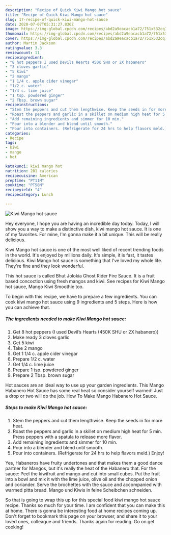 ```yaml
---
description: "Recipe of Quick Kiwi Mango hot sauce"
title: "Recipe of Quick Kiwi Mango hot sauce"
slug: 17-recipe-of-quick-kiwi-mango-hot-sauce
date: 2020-07-07T05:31:27.836Z
image: https://img-global.cpcdn.com/recipes/abd2a9eacacb1a72/751x532cq70/kiwi-mango-hot-sauce-recipe-main-photo.jpg
thumbnail: https://img-global.cpcdn.com/recipes/abd2a9eacacb1a72/751x532cq70/kiwi-mango-hot-sauce-recipe-main-photo.jpg
cover: https://img-global.cpcdn.com/recipes/abd2a9eacacb1a72/751x532cq70/kiwi-mango-hot-sauce-recipe-main-photo.jpg
author: Martin Jackson
ratingvalue: 3.3
reviewcount: 11
recipeingredient:
- "8 hot peppers I used Devils Hearts 450K SHU or 2X habanero"
- "3 cloves garlic"
- "5 kiwi"
- "2 mango"
- "1 1/4 c. apple cider vinegar"
- "1/2 c. water"
- "1/4 c. lime juice"
- "1 tsp. powdered ginger"
- "2 Tbsp. brown sugar"
recipeinstructions:
- "Stem the peppers and cut them lengthwise. Keep the seeds in for more heat."
- "Roast the peppers and garlic in a skillet on medium high heat for 5 min. Press peppers with a spatula to release more flavor."
- "Add remaining ingredients and simmer for 10 min."
- "Pour into a blender and blend until smooth."
- "Pour into containers. (Refrigerate for 24 hrs to help flavors meld.) Enjoy!"
categories:
- Recipe
tags:
- kiwi
- mango
- hot

katakunci: kiwi mango hot 
nutrition: 281 calories
recipecuisine: American
preptime: "PT11M"
cooktime: "PT58M"
recipeyield: "4"
recipecategory: Lunch

---
```



![Kiwi Mango hot sauce](https://img-global.cpcdn.com/recipes/abd2a9eacacb1a72/751x532cq70/kiwi-mango-hot-sauce-recipe-main-photo.jpg)

Hey everyone, I hope you are having an incredible day today. Today, I will show you a way to make a distinctive dish, kiwi mango hot sauce. It is one of my favorites. For mine, I'm gonna make it a bit unique. This will be really delicious.

Kiwi Mango hot sauce is one of the most well liked of recent trending foods in the world. It's enjoyed by millions daily. It's simple, it is fast, it tastes delicious. Kiwi Mango hot sauce is something that I've loved my whole life. They're fine and they look wonderful.

This hot sauce is called Bhut Jolokia Ghost Rider Fire Sauce. It is a fruit based concoction using fresh mangos and kiwi. See recipes for Kiwi Mango hot sauce, Mango Kiwi Smoothie too.


To begin with this recipe, we have to prepare a few ingredients. You can cook kiwi mango hot sauce using 9 ingredients and 5 steps. Here is how you can achieve that.

<!--inarticleads1-->

##### The ingredients needed to make Kiwi Mango hot sauce:

1. Get 8 hot peppers (I used Devil’s Hearts (450K SHU or 2X habanero))
1. Make ready 3 cloves garlic
1. Get 5 kiwi
1. Take 2 mango
1. Get 1 1/4 c. apple cider vinegar
1. Prepare 1/2 c. water
1. Get 1/4 c. lime juice
1. Prepare 1 tsp. powdered ginger
1. Prepare 2 Tbsp. brown sugar


Hot sauces are an ideal way to use up your garden ingredients. This Mango Habanero Hot Sauce has some real heat so consider yourself warned! Just a drop or two will do the job. How To Make Mango Habanero Hot Sauce. 

<!--inarticleads2-->

##### Steps to make Kiwi Mango hot sauce:

1. Stem the peppers and cut them lengthwise. Keep the seeds in for more heat.
1. Roast the peppers and garlic in a skillet on medium high heat for 5 min. Press peppers with a spatula to release more flavor.
1. Add remaining ingredients and simmer for 10 min.
1. Pour into a blender and blend until smooth.
1. Pour into containers. (Refrigerate for 24 hrs to help flavors meld.) Enjoy!


Yes, Habaneros have fruity undertones and that makes them a good dance partner for Mangos, but it&#39;s really the heat of the Habanero that. For the sauce: Peel the kiwifruit and mango and cut into small cubes. Put the fruit into a bowl and mix it with the lime juice, olive oil and the chopped onion and coriander. Serve the brochettes with the sauce and accompanied with warmed pitta bread. Mango und Kiwis in feine Scheibchen schneiden. 

So that is going to wrap this up for this special food kiwi mango hot sauce recipe. Thanks so much for your time. I am confident that you can make this at home. There is gonna be interesting food at home recipes coming up. Don't forget to bookmark this page on your browser, and share it to your loved ones, colleague and friends. Thanks again for reading. Go on get cooking!
